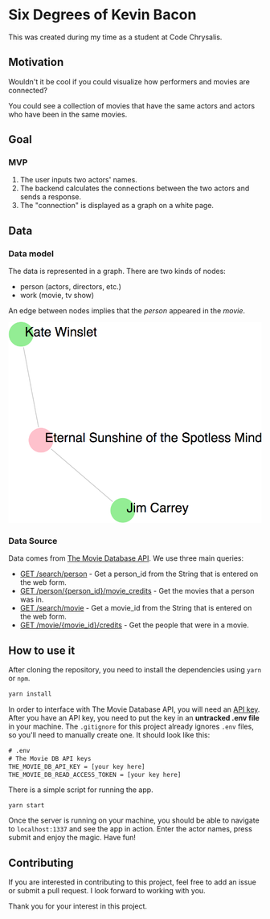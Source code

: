 # Six Degrees of Kevin Bacon

This was created during my time as a student at Code Chrysalis.

## Motivation

Wouldn't it be cool if you could visualize how performers and movies are connected?

You could see a collection of movies that have the same actors and actors who have been in the same movies.

## Goal

### MVP

1.  The user inputs two actors' names.
1.  The backend calculates the connections between the two actors and sends a response.
1.  The "connection" is displayed as a graph on a white page.

## Data

### Data model

The data is represented in a graph. There are two kinds of nodes:

* person (actors, directors, etc.)
* work (movie, tv show)

An edge between nodes implies that the _person_ appeared in the _movie_.

![screenshot of simple graph](./images/screenshot-simple-example.png "screenshot of simple graph")

### Data Source

Data comes from [The Movie Database API](https://developers.themoviedb.org/3). We use three main queries:

* [GET /search/person](https://developers.themoviedb.org/3/search/search-people) - Get a person_id from the String that is entered on the web form.
* [GET /person/{person_id}/movie_credits](https://developers.themoviedb.org/3/people/get-person-movie-credits) - Get the movies that a person was in.
* [GET /search/movie](https://developers.themoviedb.org/3/search/search-movies) - Get a movie_id from the String that is entered on the web form.
* [GET /movie/{movie_id}/credits](https://developers.themoviedb.org/3/movies/get-movie-credits) - Get the people that were in a movie.

## How to use it

After cloning the repository, you need to install the dependencies using `yarn` or `npm`.

```bash
yarn install
```

In order to interface with The Movie Database API, you will need an [API key](https://developers.themoviedb.org/3/getting-started/introduction). After you have an API key, you need to put the key in an **untracked .env file** in your machine. The `.gitignore` for this project already ignores `.env` files, so you'll need to manually create one. It should look like this:

```
# .env
# The Movie DB API keys
THE_MOVIE_DB_API_KEY = [your key here]
THE_MOVIE_DB_READ_ACCESS_TOKEN = [your key here]
```

There is a simple script for running the app.

```
yarn start
```

Once the server is running on your machine, you should be able to navigate to `localhost:1337` and see the app in action. Enter the actor names, press submit and enjoy the magic. Have fun!

## Contributing

If you are interested in contributing to this project, feel free to add an issue or submit a pull request. I look forward to working with you.

Thank you for your interest in this project.
